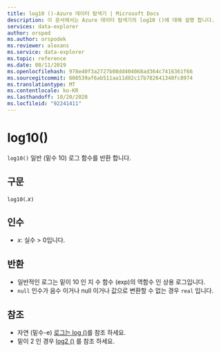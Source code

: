```yaml
---
title: log10 ()-Azure 데이터 탐색기 | Microsoft Docs
description: 이 문서에서는 Azure 데이터 탐색기의 log10 ()에 대해 설명 합니다.
services: data-explorer
author: orspod
ms.author: orspodek
ms.reviewer: alexans
ms.service: data-explorer
ms.topic: reference
ms.date: 08/11/2019
ms.openlocfilehash: 978e40f3a2727b08dd404068ad364c7416361f66
ms.sourcegitcommit: 608539af6ab511aa11d82c17b782641340fc8974
ms.translationtype: MT
ms.contentlocale: ko-KR
ms.lasthandoff: 10/20/2020
ms.locfileid: "92241411"
---
```

# <a name="log10"></a>log10()

`log10()` 일반 (밑수 10) 로그 함수를 반환 합니다.  

## <a name="syntax"></a>구문

`log10(`*.x*`)`

## <a name="arguments"></a>인수

* *x*: 실수 > 0입니다.

## <a name="returns"></a>반환

* 일반적인 로그는 밑이 10 인 지 수 함수 (exp)의 역함수 인 상용 로그입니다.
* `null` 인수가 음수 이거나 null 이거나 값으로 변환할 수 없는 경우 `real` 입니다. 

## <a name="see-also"></a>참조

* 자연 (밑수-e) [로그는 log ()](log-function.md)를 참조 하세요.
* 밑이 2 인 경우 [log2 ()](log2-function.md) 를 참조 하세요.